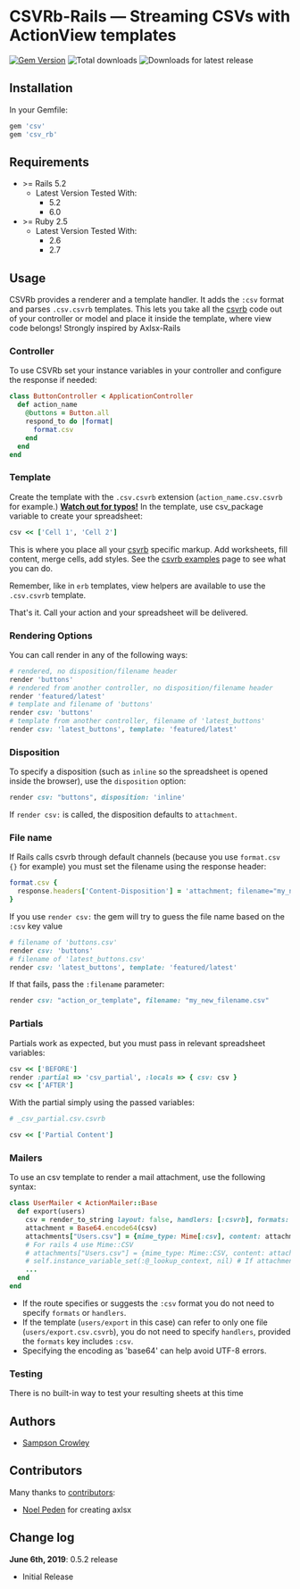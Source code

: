 CSVRb-Rails &mdash; Streaming CSVs with ActionView templates
===================================================

[![Gem Version](https://badge.fury.io/rb/csv_rb.svg)](http://badge.fury.io/rb/csv_rb)
![Total downloads](http://ruby-gem-downloads-badge.herokuapp.com/csv_rb?type=total)
![Downloads for latest release](http://ruby-gem-downloads-badge.herokuapp.com/csv_rb/6.0.2.4?label=6.0.2.4)

## Installation

In your Gemfile:

```ruby
gem 'csv'
gem 'csv_rb'
```

## Requirements

* \>= Rails 5.2
  - Latest Version Tested With:
    - 5.2
    - 6.0
* \>= Ruby 2.5
  - Latest Version Tested With:
    - 2.6
    - 2.7


## Usage

CSVRb provides a renderer and a template handler. It adds the `:csv` format and parses `.csv.csvrb` templates. This lets you take all the [csvrb](https://github.com/SampsonCrowley/csvrb) code out of your controller or model and place it inside the template, where view code belongs! Strongly inspired by Axlsx-Rails

### Controller

To use CSVRb set your instance variables in your controller and configure the response if needed:

```ruby
class ButtonController < ApplicationController
  def action_name
    @buttons = Button.all
    respond_to do |format|
      format.csv
    end
  end
end
```

### Template

Create the template with the `.csv.csvrb` extension (`action_name.csv.csvrb` for example.) [**Watch out for typos!**](#troubleshooting) In the template, use csv_package variable to create your spreadsheet:

```ruby
csv << ['Cell 1', 'Cell 2']
```

This is where you place all your [csvrb](https://github.com/SampsonCrowley/csvrb) specific markup. Add worksheets, fill content, merge cells, add styles. See the [csvrb examples](https://github.com/SampsonCrowley/csvrb/tree/master/examples/example.rb) page to see what you can do.

Remember, like in `erb` templates, view helpers are available to use the `.csv.csvrb` template.

That's it. Call your action and your spreadsheet will be delivered.

### Rendering Options

You can call render in any of the following ways:

```ruby
# rendered, no disposition/filename header
render 'buttons'
# rendered from another controller, no disposition/filename header
render 'featured/latest'
# template and filename of 'buttons'
render csv: 'buttons'
# template from another controller, filename of 'latest_buttons'
render csv: 'latest_buttons', template: 'featured/latest'
```

### Disposition

To specify a disposition (such as `inline` so the spreadsheet is opened inside the browser), use the `disposition` option:

```ruby
render csv: "buttons", disposition: 'inline'
```

If `render csv:` is called, the disposition defaults to `attachment`.

### File name

If Rails calls csvrb through default channels (because you use `format.csv {}` for example) you must set the filename using the response header:

```ruby
format.csv {
  response.headers['Content-Disposition'] = 'attachment; filename="my_new_filename.csv"'
}
```

If you use `render csv:` the gem will try to guess the file name based on the `:csv` key value

```ruby
# filename of 'buttons.csv'
render csv: 'buttons'
# filename of 'latest_buttons.csv'
render csv: 'latest_buttons', template: 'featured/latest'
```

If that fails, pass the `:filename` parameter:

```ruby
render csv: "action_or_template", filename: "my_new_filename.csv"
```

### Partials

Partials work as expected, but you must pass in relevant spreadsheet variables:

```ruby
csv << ['BEFORE']
render :partial => 'csv_partial', :locals => { csv: csv }
csv << ['AFTER']
```

With the partial simply using the passed variables:

```ruby
# _csv_partial.csv.csvrb

csv << ['Partial Content']
```

### Mailers

To use an csv template to render a mail attachment, use the following syntax:

```ruby
class UserMailer < ActionMailer::Base
  def export(users)
    csv = render_to_string layout: false, handlers: [:csvrb], formats: [:csv], template: "users/export", locals: {users: users}
    attachment = Base64.encode64(csv)
    attachments["Users.csv"] = {mime_type: Mime[:csv], content: attachment, encoding: 'base64'}
    # For rails 4 use Mime::CSV
    # attachments["Users.csv"] = {mime_type: Mime::CSV, content: attachment, encoding: 'base64'}
    # self.instance_variable_set(:@_lookup_context, nil) # If attachments are rendered as content, try this and open an issue
    ...
  end
end
```

* If the route specifies or suggests the `:csv` format you do not need to specify `formats` or `handlers`.
* If the template (`users/export` in this case) can refer to only one file (`users/export.csv.csvrb`), you do not need to specify `handlers`, provided the `formats` key includes `:csv`.
* Specifying the encoding as 'base64' can help avoid UTF-8 errors.

### Testing

There is no built-in way to test your resulting sheets at this time

## Authors

* [Sampson Crowley](https://github.com/SampsonCrowley)

## Contributors

Many thanks to [contributors](https://github.com/SampsonCrowley/csv_rb/graphs/contributors):

* [Noel Peden](https://github.com/straydogstudio) for creating axlsx

## Change log

**June 6th, 2019**: 0.5.2 release

- Initial Release
